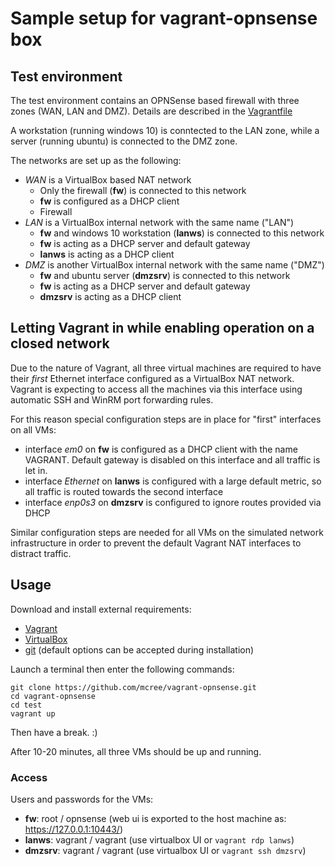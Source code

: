 # Sample setup for vagrant-opnsense box

## Test environment

The test environment contains an OPNSense based firewall
with three zones (WAN, LAN and DMZ). Details are described
in the [Vagrantfile](Vagrantfile)

A workstation (running windows 10) is conntected
to the LAN zone, while a server (running ubuntu)
is connected to the DMZ zone.

The networks are set up as the following:

* *WAN* is a VirtualBox based NAT network
  * Only the firewall (**fw**) is connected to this network
  * **fw** is configured as a DHCP client
  * Firewall
* *LAN* is a VirtualBox internal network with the same name ("LAN")
  * **fw** and windows 10 workstation (**lanws**) is connected to
    this network
  * **fw** is acting as a DHCP server and default gateway
  * **lanws** is acting as a DHCP client
* *DMZ* is another VirtualBox internal network with the same name ("DMZ")
  * **fw** and ubuntu server (**dmzsrv**) is connected to this network
  * **fw** is acting as a DHCP server and default gateway
  * **dmzsrv** is acting as a DHCP client

## Letting Vagrant in while enabling operation on a closed network

Due to the nature of Vagrant, all three virtual machines
are required to have their _first_ Ethernet interface configured
as a VirtualBox NAT network. Vagrant is expecting to access
all the machines via this interface using automatic SSH and WinRM
port forwarding rules.

For this reason special configuration steps are in place for
"first" interfaces on all VMs:
* interface *em0* on **fw** is configured
  as a DHCP client with the name VAGRANT. Default gateway
  is disabled on this interface and all traffic is let in.
* interface *Ethernet* on **lanws** is configured with a 
  large default metric, so all traffic is routed towards
  the second interface
* interface *enp0s3* on **dmzsrv** is configured to ignore
  routes provided via DHCP

Similar configuration steps are needed for all
VMs on the simulated network infrastructure in order
to prevent the default Vagrant NAT interfaces to
distract traffic.
 
 ## Usage
 
Download and install external requirements:
 
 * [Vagrant](https://www.vagrantup.com/downloads.html)
 * [VirtualBox](https://www.virtualbox.org/wiki/Downloads)
 * [git](https://git-scm.com/downloads) (default options can be accepted during installation)
 
Launch a terminal then enter the following commands:

```shell script
git clone https://github.com/mcree/vagrant-opnsense.git
cd vagrant-opnsense
cd test
vagrant up
```

Then have a break. :)

After 10-20 minutes, all three VMs should be up and running.

### Access

Users and passwords for the VMs:

- **fw**: root / opnsense (web ui is exported to the host machine as: https://127.0.0.1:10443/)
- **lanws**: vagrant / vagrant (use virtualbox UI or ```vagrant rdp lanws```)
- **dmzsrv**: vagrant / vagrant (use virtualbox UI or ```vagrant ssh dmzsrv```)

